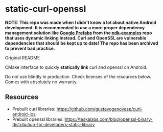 # static-curl-openssl

**NOTE: This repo was made when I didn't know a lot about native
Android development. It is recommended to use a more proper dependency management solution
like [Google Prefabs](https://github.com/android/ndk-samples/tree/main/prefab/curl-ssl)
from the [ndk-examples](https://github.com/android/ndk-samples) repo that uses dynamic linking instead.
Curl and OpenSSL are vulnerable dependencies
that should be kept up to date! The repo has been archived to prevent bad practice.**

Original README

CMake interface to quickly **statically link** curl and openssl on Android.

Do not use blindly in production. Check licenses of the resources below.<br>
Comes with absolutely no warranty.

## Resources
- Prebuilt curl libraries: https://github.com/gustavogenovese/curl-android-ios
- Prebuilt openssl libraries: https://teskalabs.com/blog/openssl-binary-distribution-for-developers-static-library
